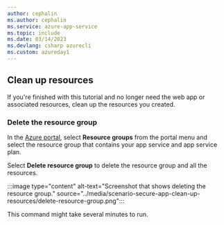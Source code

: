 ```yaml
---
author: cephalin
ms.author: cephalin
ms.service: azure-app-service
ms.topic: include
ms.date: 03/14/2023
ms.devlang: csharp azurecli
ms.custom: azureday1
---
```


## Clean up resources

If you're finished with this tutorial and no longer need the web app or associated resources, clean up the resources you created.

### Delete the resource group

In the [Azure portal](https://portal.azure.com), select **Resource groups** from the portal menu and select the resource group that contains your app service and app service plan.

Select **Delete resource group** to delete the resource group and all the resources.

:::image type="content" alt-text="Screenshot that shows deleting the resource group." source="../media/scenario-secure-app-clean-up-resources/delete-resource-group.png":::

This command might take several minutes to run.

